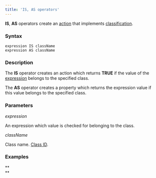 ```yaml
---
title: 'IS, AS operators'
---
```


**IS**, **AS** operators create an [action](Properties.md) that implements [classification](Classification_IS_AS.md).

### Syntax

    expression IS className
    expression AS className

### Description

The **IS** operator creates an action which returns **TRUE** if the value of the [expression](Expression.md) belongs to the specified class.

The **AS** operator creates a property which returns the expression value if this value belongs to the specified class.

### Parameters

*expression*

An expression which value is checked for belonging to the class.

*className*

Class name. [Class ID](IDs_1573053.html#IDs-classid).

### Examples 



**  
**

